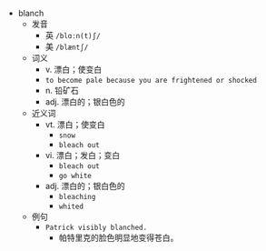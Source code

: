 - blanch
  - 发音
    - 英 `/blɑːn(t)ʃ/`
    - 美 `/blæntʃ/`
  - 词义
    - v. 漂白；使变白
    - `to become pale because you are frightened or shocked`
    - n. 铅矿石
    - adj. 漂白的；银白色的
  - 近义词
    - vt. 漂白；使变白
      - `snow`
      - `bleach out`
    - vi. 漂白；发白；变白
      - `bleach out`
      - `go white`
    - adj. 漂白的；银白色的
      - `bleaching`
      - `whited`
  - 例句
    - `Patrick visibly blanched.`
      - 帕特里克的脸色明显地变得苍白。


